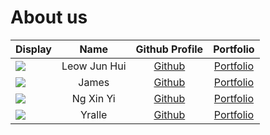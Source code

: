 # About us

Display | Name | Github Profile | Portfolio 
--------|:----:|:--------------:|:---------:
![](https://via.placeholder.com/100.png?text=Photo) | Leow Jun Hui | [Github](https://github.com/IcyNoPeople) | [Portfolio](docs/team/leowjunhui.md)
![](https://via.placeholder.com/100.png?text=Photo) | James | [Github](https://github.com/Mr-YaRou) | [Portfolio](docs/team/johndoe.md)
![](https://via.placeholder.com/100.png?text=Photo) | Ng Xin Yi | [Github](https://github.com/Elxyng) | [Portfolio](docs/team/johndoe.md)
![](https://via.placeholder.com/100.png?text=Photo) | Yralle | [Github](https://github.com/) | [Portfolio](https://github.com/AY2122S1-TIC4001-F18-1/tp/blob/master/docs/docs/team/yralle.md)
